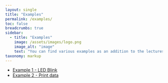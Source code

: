 ```yaml
---
layout: single
title: "Examples"
permalink: /examples/
toc: false
breadcrumbs: true
sidebar:
  - title: "Examples"
    image: /assets/images/logo.png
    image_alt: "image"
    text: "You can find various examples as an addition to the lectures here."
taxonomy: markup
---
```


- [Example 1 - LED Blink](/examples/e1-blink)
- [Example 2 - Print data](/custom404)